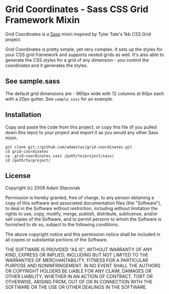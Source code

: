 # Grid Coordinates - Sass CSS Grid Framework Mixin

Grid Coordinates is a [Sass](http://sass-lang.com/) mixin inspired by Tyler Tate's 1kb CSS Grid project.

Grid Coordinates is pretty simple, yet very complex. It sets up the styles for your CSS grid framework and supports nested grids as well. It's also able to generate the CSS styles for a grid of any dimension - you control the coordinates and it generates the styles.

## See sample.sass

The default grid dimensions are - 960px wide with 12 columns at 60px each with a 20px gutter. See `sample.sass` for an example.

## Installation

Copy and paste the code from this project, or copy this file (if you pulled down this repo) to your project and import it as you would any other Sass mixin.

    git clone git://github.com/adamstac/grid-coordinates.git
    cd grid-coordinates
    cp _grid-coordinates.sass /path/to/project/sass/
    cd /path/to/project/

## License

Copyright (c) 2009 Adam Stacoviak

Permission is hereby granted, free of charge, to any person obtaining a copy of this software and associated documentation files (the "Software"), to deal in the Software without restriction, including without limitation the rights to use, copy, modify, merge, publish, distribute, sublicense, and/or sell copies of the Software, and to permit persons to whom the Software is furnished to do so, subject to the following conditions:

The above copyright notice and this permission notice shall be included in all copies or substantial portions of the Software.

THE SOFTWARE IS PROVIDED "AS IS", WITHOUT WARRANTY OF ANY KIND, EXPRESS OR IMPLIED, INCLUDING BUT NOT LIMITED TO THE WARRANTIES OF MERCHANTABILITY, FITNESS FOR A PARTICULAR PURPOSE AND NONINFRINGEMENT. IN NO EVENT SHALL THE AUTHORS OR COPYRIGHT HOLDERS BE LIABLE FOR ANY CLAIM, DAMAGES OR OTHER LIABILITY, WHETHER IN AN ACTION OF CONTRACT, TORT OR OTHERWISE, ARISING FROM, OUT OF OR IN CONNECTION WITH THE SOFTWARE OR THE USE OR OTHER DEALINGS IN THE SOFTWARE.